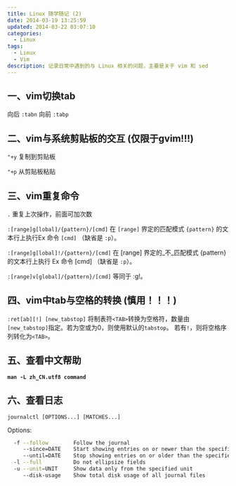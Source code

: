 ```yaml
---
title: Linux 随学随记 (2)
date: 2014-03-19 13:25:59
updated: 2014-03-22 03:07:10
categories:
  - Linux
tags:
  - Linux
  - Vim
description: 记录日常中遇到的与 Linux 相关的问题，主要是关于 vim 和 sed
---
```


## 一、vim切换tab

向后  `:tabn`
向前  `:tabp`

## 二、vim与系统剪贴板的交互 (仅限于gvim!!!)

`"+y`
复制到剪贴板

`"+p`
从剪贴板粘贴

## 三、vim重复命令

`.`
重复上次操作，前面可加次数

`:[range]g[lobal]/{pattern}/[cmd]`
在 `[range]` 界定的匹配模式 `{pattern}` 的文本行上执行Ex 命令 `[cmd]` （缺省是 `:p`）。

`:[range]g[lobal]!/{pattern}/[cmd]`
在 [range] 界定的_不_匹配模式 {pattern} 的文本行上执行 Ex 命令 [cmd] （缺省是 `:p`）。

`:[range]v[global]/{pattern}/[cmd]`
等同于 :g!。

## 四、vim中tab与空格的转换 (慎用！！！)

`:ret[ab][!] [new_tabstop]`
将制表符`<TAB>`转换为空格符，数量由`[new_tabstop]`指定。若为空或为0，则使用默认的`tabstop`。
若有`!`，则将空格序列转化为`<TAB>`。

## 五、查看中文帮助

**`man -L zh_CN.utf8 command`**

## 六、查看日志

`journalctl [OPTIONS...] [MATCHES...]`

Options:

```bash
  -f --follow        Follow the journal
     --since=DATE    Start showing entries on or newer than the specified date
     --until=DATE    Stop showing entries on or older than the specified date
  -l --full          Do not ellipsize fields
  -u --unit=UNIT     Show data only from the specified unit
     --disk-usage    Show total disk usage of all journal files
```
